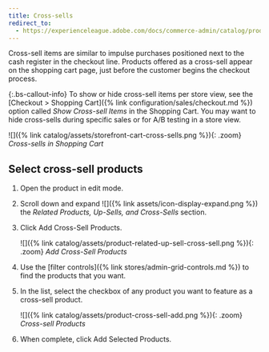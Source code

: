 ```yaml
---
title: Cross-sells
redirect_to:
  - https://experienceleague.adobe.com/docs/commerce-admin/catalog/products/settings/related-products-up-sells-cross-sells.html#cross-sells
---
```


Cross-sell items are similar to impulse purchases positioned next to the cash register in the checkout line. Products offered as a cross-sell appear on the shopping cart page, just before the customer begins the checkout process.

{:.bs-callout-info}
To show or hide cross-sell items per store view, see the [Checkout > Shopping Cart]({% link configuration/sales/checkout.md %}) option called _Show Cross-sell Items_ in the Shopping Cart. You may want to hide cross-sells during specific sales or for A/B testing in a store view.

![]({% link catalog/assets/storefront-cart-cross-sells.png %}){: .zoom}
_Cross-sells in Shopping Cart_

## Select cross-sell products

1. Open the product in edit mode.

1. Scroll down and expand ![]({% link assets/icon-display-expand.png %}) the _Related Products, Up-Sells, and Cross-Sells_ section.

1. Click <span class="btn">Add Cross-Sell Products</span>.

    ![]({% link catalog/assets/product-related-up-sell-cross-sell.png %}){: .zoom}
    _Add Cross-Sell Products_

1. Use the [filter controls]({% link stores/admin-grid-controls.md %}) to find the products that you want.

1. In the list, select the checkbox of any product you want to feature as a cross-sell product.

    ![]({% link catalog/assets/product-cross-sell-add.png %}){: .zoom}
    _Cross-sell Products_

1. When complete, click <span class="btn">Add Selected Products</span>.
